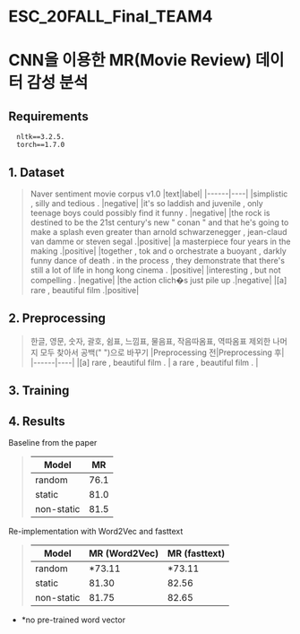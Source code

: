 ESC_20FALL_Final_TEAM4
=======================
# CNN을 이용한 MR(Movie Review) 데이터 감성 분석

## Requirements

~~~
  nltk==3.2.5.
  torch==1.7.0
~~~

## 1. Dataset
> Naver sentiment movie corpus v1.0
> |text|label|
> |------|----|
> |simplistic , silly and tedious .	|negative|
> |it's so laddish and juvenile , only teenage boys could possibly find it funny . |negative|
> |the rock is destined to be the 21st century's new " conan " and that he's going to make a splash even greater than arnold schwarzenegger , jean-claud van damme or steven segal .|positive|
> |a masterpiece four years in the making .|positive|
> |together , tok and o orchestrate a buoyant , darkly funny dance of death . in the process , they demonstrate that there's still a lot of life in hong kong cinema . |positive|
> |interesting , but not compelling . |negative|
> |the action clich�s just pile up .|negative|
> |[a] rare , beautiful film .|positive|


## 2. Preprocessing
> 한글, 영문, 숫자, 괄호, 쉼표, 느낌표, 물음표, 작음따옴표, 역따옴표 제외한 나머지 모두 찾아서 공백(" ")으로 바꾸기
> |Preprocessing 전|Preprocessing 후|
> |------|----|
> |[a] rare , beautiful film . | a rare , beautiful film . |


## 3. Training


## 4. Results
Baseline from the paper

> | Model | MR | 
> | ----- | -- | 
> | random | 76.1 | 
> | static | 81.0 | 
> | non-static | 81.5 | 


Re-implementation with Word2Vec and fasttext

> | Model | MR (Word2Vec) | MR (fasttext) |
> | ----- | -- | -- | 
> | random | *73.11 | *73.11 | 
> | static | 81.30 | 82.56 | 
> | non-static | 81.75| 82.65 |
* *no pre-trained word vector





